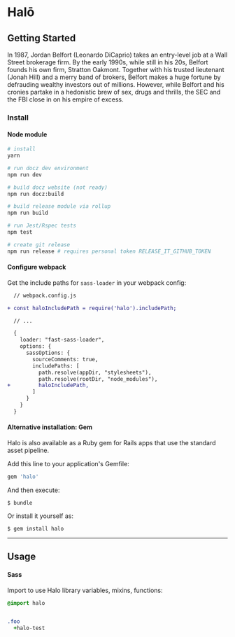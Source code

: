 # Halō

## Getting Started

In 1987, Jordan Belfort (Leonardo DiCaprio) takes an entry-level job at a Wall Street brokerage firm. By the early 1990s, while still in his 20s, Belfort founds his own firm, Stratton Oakmont. Together with his trusted lieutenant (Jonah Hill) and a merry band of brokers, Belfort makes a huge fortune by defrauding wealthy investors out of millions. However, while Belfort and his cronies partake in a hedonistic brew of sex, drugs and thrills, the SEC and the FBI close in on his empire of excess.

### Install

#### Node module

```bash
# install
yarn

# run docz dev environment
npm run dev

# build docz website (not ready)
npm run docz:build

# build release module via rollup
npm run build

# run Jest/Rspec tests
npm test

# create git release
npm run release # requires personal token RELEASE_IT_GITHUB_TOKEN

```

#### Configure webpack

Get the include paths for `sass-loader` in your webpack config:

```diff
  // webpack.config.js

+ const haloIncludePath = require('halo').includePath;

  // ...

  {
    loader: "fast-sass-loader",
    options: {
      sassOptions: {
        sourceComments: true,
        includePaths: [
          path.resolve(appDir, "stylesheets"),
          path.resolve(rootDir, "node_modules"),
+         haloIncludePath,
        ]
      }
    }
  }
```

#### Alternative installation: Gem

Halo is also available as a Ruby gem for Rails apps that use the standard asset pipeline.

Add this line to your application's Gemfile:

```ruby
gem 'halo'
```

And then execute:

    $ bundle

Or install it yourself as:

    $ gem install halo


---

## Usage

#### Sass

Import to use Halo library variables, mixins, functions:

```sass
@import halo


.foo
  +halo-test
```

